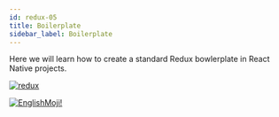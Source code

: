 ```yaml
---
id: redux-05
title: Boilerplate
sidebar_label: Boilerplate
---
```


Here we will learn how to create a standard Redux bowlerplate in React Native projects.

[![redux](/img/redux/05.gif)](https://youtu.be/qXfb62ik0_k)

[![EnglishMoji!](/img/logo/NeuroCoder.png)](https://vk.com/neurocoder)
